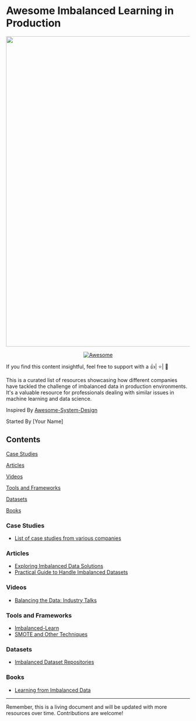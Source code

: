 # Awesome Imbalanced Learning in Production

<img src="https://raw.githubusercontent.com/madd86/awesome-system-design/master/media/logo.png" align="center" width="850">
<p align="center">
  <a href="https://github.com/sindresorhus/awesome">
    <img alt="Awesome" src="https://cdn.rawgit.com/sindresorhus/awesome/d7305f38d29fed78fa85652e3a63e154dd8e8829/media/badge.svg" />
  </a>
</p>

If you find this content insightful, feel free to support with a 👍| ⭐| 👏

This is a curated list of resources showcasing how different companies have tackled the challenge of imbalanced data in production environments. It's a valuable resource for professionals dealing with similar issues in machine learning and data science.

Inspired By [Awesome-System-Design](https://GitHub.com/madd86/awesome-system-design)

Started By [Your Name]

## Contents

[Case Studies](#case-studies)

[Articles](#articles)

[Videos](#videos)

[Tools and Frameworks](#tools-and-frameworks)

[Datasets](#datasets)

[Books](#books)

### Case Studies

- [List of case studies from various companies]()

### Articles

- [Exploring Imbalanced Data Solutions](https://link-to-article)
- [Practical Guide to Handle Imbalanced Datasets](https://link-to-article)

### Videos

- [Balancing the Data: Industry Talks](https://link-to-video)

### Tools and Frameworks

- [Imbalanced-Learn](https://link-to-tool)
- [SMOTE and Other Techniques](https://link-to-tool)

### Datasets

- [Imbalanced Dataset Repositories](https://link-to-dataset)

### Books

- [Learning from Imbalanced Data](https://link-to-book)

---

Remember, this is a living document and will be updated with more resources over time. Contributions are welcome!
